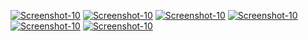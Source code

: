 <a href="https://image.prntscr.com/image/wie0If_XSeOahLwUw4I_Pg.png"><img src="https://image.prntscr.com/image/wie0If_XSeOahLwUw4I_Pg.png" alt="Screenshot-10" border="0"></a>
<a href="https://image.prntscr.com/image/w2bEEkzfRY6Ebr0Bcg-MKw.png"><img src="https://image.prntscr.com/image/w2bEEkzfRY6Ebr0Bcg-MKw.png" alt="Screenshot-10" border="0"></a>
<a href="https://image.prntscr.com/image/a47CxhG0Q-uj446pp67idg.png"><img src="https://image.prntscr.com/image/a47CxhG0Q-uj446pp67idg.png" alt="Screenshot-10" border="0"></a>
<a href="https://image.prntscr.com/image/yPuxaIDgQ4aOtmHxDvJVng.png"><img src="https://image.prntscr.com/image/yPuxaIDgQ4aOtmHxDvJVng.png" alt="Screenshot-10" border="0"></a>
<a href=""><img src="" alt="Screenshot-10" border="0"></a>
<a href=""><img src="" alt="Screenshot-10" border="0"></a>
